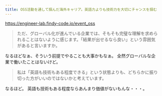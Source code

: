 ```yaml
---
title: OSS活動を通して掴んだ海外キャリア。英語力よりも技術力を大切にチャンスを掴む - Findy Engineer Lab - ファインディエンジニアラボ
---
```


https://engineer-lab.findy-code.io/event_oss

> ただ、グローバル化が進んでいる企業では、そもそも完璧な理解を求められることはないように感じます。「結果が出せるなら良い」という雰囲気があると言いますか。

なるほどなぁ、そういう前提でやることも大事かもなぁ。
全然グローバルな企業で働いたことはないけど。

> 私は「英語も技術もある程度できる」という状態よりも、どちらかに振り切った方がいいのではないかと考えています。

なるほど。
英語も技術もある程度ならあんまり価値がないもんな・・・。

